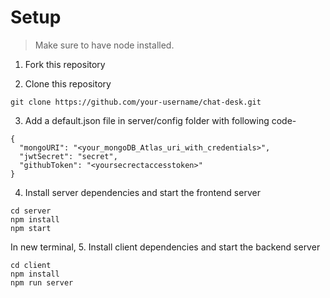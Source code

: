 # Setup
> Make sure to have node installed.
1. Fork this repository 

2. Clone this repository
```
git clone https://github.com/your-username/chat-desk.git

```
3. Add a default.json file in server/config folder with following code-
```
{
  "mongoURI": "<your_mongoDB_Atlas_uri_with_credentials>",
  "jwtSecret": "secret",
  "githubToken": "<yoursecrectaccesstoken>"
}
```
4. Install server dependencies and start the frontend server
``` 
cd server
npm install
npm start
```
In new terminal,
5. Install client dependencies and start the backend server
```
cd client
npm install
npm run server

```

